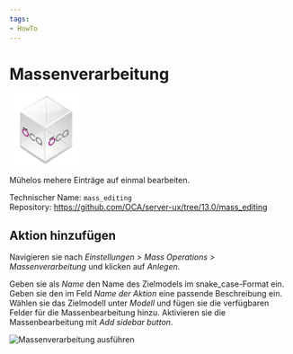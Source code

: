 ```yaml
---
tags:
- HowTo
---
```

# Massenverarbeitung
![icon_oca_app](assets/icon_oca_app.png)

Mühelos mehere Einträge auf einmal bearbeiten.

Technischer Name: `mass_editing`\
Repository: <https://github.com/OCA/server-ux/tree/13.0/mass_editing>

## Aktion hinzufügen

Navigieren sie nach *Einstellungen > Mass Operations > Massenverarbeitung* und klicken auf *Anlegen*.

Geben sie als *Name* den Name des Zielmodels im snake_case-Format ein. Geben sie den im Feld *Name der Aktion* eine passende Beschreibung ein. Wählen sie das Zielmodell unter *Modell* und fügen sie die verfügbaren Felder für die Massenbearbeitung hinzu. Aktivieren sie die Massenbearbeitung mit *Add sidebar button*.

![Massenverarbeitung ausführen](assets/Massenverarbeitung%20ausführen.gif)